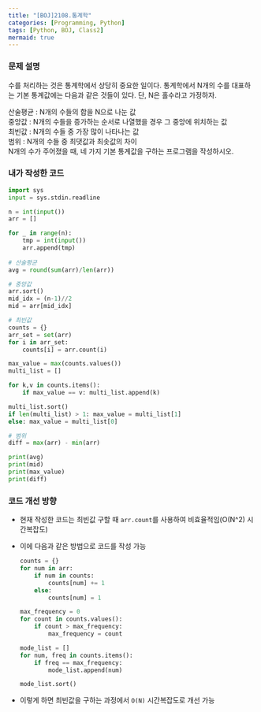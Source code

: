 ```yaml
---
title: "[BOJ]2108.통계학"
categories: [Programming, Python]
tags: [Python, BOJ, Class2]
mermaid: true
---
```

### 문제 설명  
수를 처리하는 것은 통계학에서 상당히 중요한 일이다. 통계학에서 N개의 수를 대표하는 기본 통계값에는 다음과 같은 것들이 있다. 단, N은 홀수라고 가정하자.  

산술평균 : N개의 수들의 합을 N으로 나눈 값  
중앙값 : N개의 수들을 증가하는 순서로 나열했을 경우 그 중앙에 위치하는 값  
최빈값 : N개의 수들 중 가장 많이 나타나는 값  
범위 : N개의 수들 중 최댓값과 최솟값의 차이  
N개의 수가 주어졌을 때, 네 가지 기본 통계값을 구하는 프로그램을 작성하시오.  

### 내가 작성한 코드  
```python
import sys
input = sys.stdin.readline

n = int(input())
arr = []

for _ in range(n):
    tmp = int(input())
    arr.append(tmp)
    
# 산술평균
avg = round(sum(arr)/len(arr))

# 중앙값
arr.sort()
mid_idx = (n-1)//2
mid = arr[mid_idx]

# 최빈값 
counts = {}
arr_set = set(arr)
for i in arr_set:
    counts[i] = arr.count(i)

max_value = max(counts.values())
multi_list = []

for k,v in counts.items():
    if max_value == v: multi_list.append(k)

multi_list.sort()
if len(multi_list) > 1: max_value = multi_list[1]
else: max_value = multi_list[0]

# 범위 
diff = max(arr) - min(arr)

print(avg)
print(mid)
print(max_value)
print(diff)
```

### 코드 개선 방향  
- 현재 작성한 코드는 최빈값 구할 때 `arr.count`를 사용하여 비효율적임(O(N^2) 시간복잡도)  
- 이에 다음과 같은 방법으로 코드를 작성 가능    

    ```python
    counts = {}
    for num in arr:
        if num in counts:
            counts[num] += 1
        else:
            counts[num] = 1

    max_frequency = 0
    for count in counts.values():
        if count > max_frequency:
            max_frequency = count

    mode_list = []
    for num, freq in counts.items():
        if freq == max_frequency:
            mode_list.append(num)

    mode_list.sort()
    ```

- 이렇게 하면 최빈값을 구하는 과정에서 `O(N)` 시간복잡도로 개선 가능  
